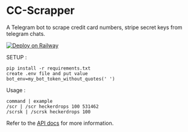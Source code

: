 # CC-Scrapper
A Telegram bot to scrape credit card numbers, stripe secret keys from telegram chats.

[![Deploy on Railway](https://railway.app/button.svg)](https://railway.app/new/template/D97FDp?referralCode=VjE5C9)

SETUP :
```
pip install -r requirements.txt
create .env file and put value 
bot_env=my_bot_token_without_quotes(' ')
```

Usage :
```
command | example
/scr | /scr heckerdrops 100 531462
/scrsk | /scrsk heckerdrops 100
```

Refer to the [API docs](https://docs.heckerdrops.live/) for more information.

